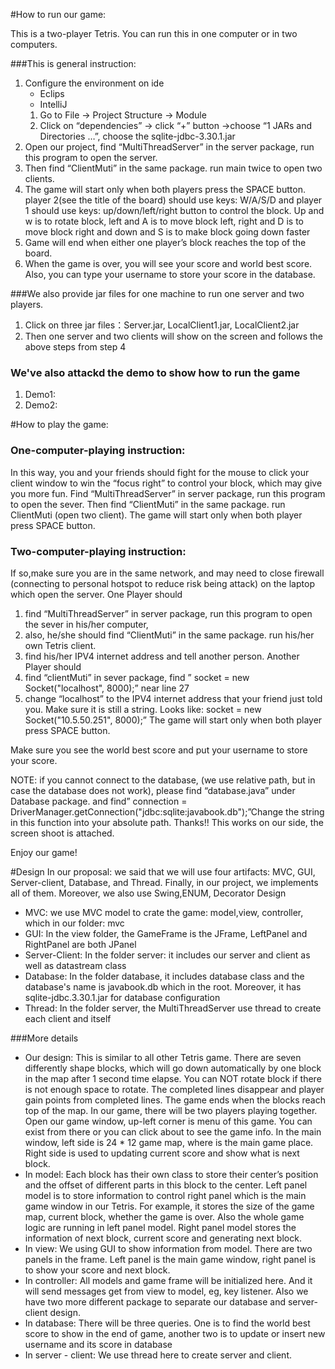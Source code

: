 #How to run our game:

This is a two-player Tetris. You can run this in one computer or in two computers.

###This is general instruction:
1. Configure the environment on ide
   - Eclips
   - IntelliJ
   1. Go to File ->  Project Structure -> Module
   1. Click on “dependencies” -> click “+” button ->choose “1 JARs and Directories …”, choose the sqlite-jdbc-3.30.1.jar
1. Open our project, find “MultiThreadServer” in the server package, run this program to open the server.
1. Then find “ClientMuti” in the same package. run main twice to open two clients.
1. The game will start only when both players press the SPACE button.
  player 2(see the title of the board) should use keys: W/A/S/D and player 1 should use keys: up/down/left/right button to control the block. Up and w is to rotate block, left and A is to move block left, right and D is to move block right and down and S is to make block going down faster
1. Game will end when either one player’s block reaches the top of the board.
1. When the game is over, you will see your score and world best score. Also, you can type your username to store your score in the database.

###We also provide jar files for one machine to run one server and two players.
1. Click on three jar files：Server.jar, LocalClient1.jar, LocalClient2.jar
1. Then one server and two clients will show on the screen and follows the above steps from step 4
### We've also attackd the demo to show how to run the game
1. Demo1:
2. Demo2: 

#How to play the game:
### One-computer-playing instruction: 
In this way, you and your friends should fight for the mouse to click your client window to win the “focus right” to control your block, which may give you more fun.
Find “MultiThreadServer” in server package, run this program to open the sever. Then find “ClientMuti” in the same package. run ClientMuti (open two client). The game will start only when both player press SPACE button.

### Two-computer-playing instruction: 
If so,make sure you are in the same network, and may need to close firewall (connecting to personal hotspot to reduce risk being attack) on the laptop which open the server.
One Player should 
1. find “MultiThreadServer” in server package, run this program to open the sever in his/her computer, 
1. also, he/she should find “ClientMuti” in the same package. run his/her own Tetris client.
1. find his/her IPV4 internet address and tell another person. 
Another Player should 
1. find “clientMuti” in sever package, find ” socket = new Socket("localhost", 8000);”  near line 27
2. change “localhost” to the IPV4 internet address that your friend just told you. Make sure it is still a string. Looks like: socket = new Socket("10.5.50.251", 8000);”  The game will start only when both player press SPACE button.

Make sure you see the world best score and put your username to store your score.

NOTE: if you cannot connect to the database, (we use relative path, but in case the database does not work), please find “database.java” under Database package. and find” connection = DriverManager.getConnection("jdbc:sqlite:javabook.db");”Change the string in this function into your absolute path. Thanks!! This works on our side, the screen shoot is attached.

Enjoy our game!

#Design
In our proposal: we said that we will use four artifacts: MVC, GUI, Server-client, Database, and Thread. Finally, in our
project, we implements all of them. Moreover, we also use Swing,ENUM, Decorator Design

- MVC: we use MVC model to crate the game: model,view, controller, which in our folder: mvc
- GUI: In the view folder, the GameFrame is the JFrame, LeftPanel and RightPanel are both JPanel
- Server-Client:  In the folder server: it includes our server and client as well as datastream class
- Database: In the folder database, it includes database class and the database's name is javabook.db which in the root. 
  Moreover, it has sqlite-jdbc.3.30.1.jar for database configuration
- Thread: In the folder server, the MultiThreadServer use thread to create each client and itself

###More details
- Our design:
This is similar to all other Tetris game. There are seven differently shape blocks, which will go down automatically by one block in the map after 1 second time elapse. You can NOT rotate block if there is not enough space to rotate. The completed lines disappear and player gain points from completed lines. The game ends when the blocks reach top of the map. In our game, there will be two players playing together.
Open our game window, up-left corner is menu of this game. You can exist from there or you can click about to see the game info. In the main window, left side is 24 * 12 game map, where is the main game place. Right side is used to updating current score and show what is next block. 
-  In model:
  Each block has their own class to store their center’s position and the offset of different parts in this block to the center.
  Left panel model is to store information to control right panel which is the main game window in our Tetris. For example, it stores the size of the game map, current block, whether the game is over. Also the whole game logic are running in left panel model.
  Right panel model stores the information of next block, current score and generating next block.
-  In view:
  We using GUI to show information from model. There are two panels in the frame. Left panel is the main game window, right panel is to show your score and next block.
-  In controller:
  All models and game frame will be initialized here. And it will send messages get from view to model, eg, key listener.
  Also we have two more different package to separate our database and server-client design.
-  In database:
  There will be three queries. One is to find the world best score to show in the end of game, another two is to update or insert new username and its score in database
-  In server - client:
  We use thread here to create server and client.




